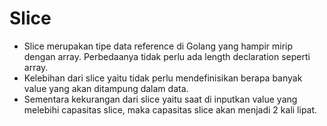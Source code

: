 # Slice

* Slice merupakan tipe data reference di Golang yang hampir mirip dengan array. Perbedaanya tidak perlu ada length declaration seperti array.&#x20;
* Kelebihan dari slice yaitu tidak perlu mendefinisikan berapa banyak value yang akan ditampung dalam data.&#x20;
* Sementara kekurangan dari slice yaitu saat di inputkan value yang melebihi capasitas slice, maka capasitas slice akan menjadi 2 kali lipat.

